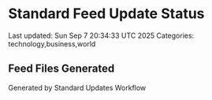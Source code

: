 # Standard Feed Update Status
Last updated: Sun Sep  7 20:34:33 UTC 2025
Categories: technology,business,world

## Feed Files Generated

Generated by Standard Updates Workflow
